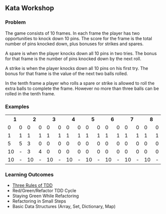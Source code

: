 ## Kata Workshop

### Problem

The game consists of 10 frames. In each frame the player has two opportunities to knock down 10 pins. The score for the frame is the total number of pins knocked down, plus bonuses for strikes and spares.

A spare is when the player knocks down all 10 pins in two tries. The bonus for that frame is the number of pins knocked down by the next roll.

A strike is when the player knocks down all 10 pins on his first try. The bonus for that frame is the value of the next two balls rolled.

In the tenth frame a player who rolls a spare or strike is allowed to roll the extra balls to complete the frame.  However no more than three balls can be rolled in the tenth frame.

### Examples

<table>
  <tr>
    <th colspan="2">1</th>
    <th colspan="2">2</th>
    <th colspan="2">3</th>
    <th colspan="2">4</th>
    <th colspan="2">5</th>
    <th colspan="2">6</th>
    <th colspan="2">7</th>
    <th colspan="2">8</th>
    <th colspan="2">9</th>
    <th colspan="2">10</th>
    <th>Score</th>
  </tr>
  <tr>
    <td>0</td>
    <td>0</td>
    <td>0</td>
    <td>0</td>
    <td>0</td>
    <td>0</td>
    <td>0</td>
    <td>0</td>
    <td>0</td>
    <td>0</td>
    <td>0</td>
    <td>0</td>
    <td>0</td>
    <td>0</td>
    <td>0</td>
    <td>0</td>
    <td>0</td>
    <td>0</td>
    <td>0</td>
    <td>0</td>
    <td>0</td>
  </tr>
  <tr>
    <td>1</td>
    <td>1</td>
    <td>1</td>
    <td>1</td>
    <td>1</td>
    <td>1</td>
    <td>1</td>
    <td>1</td>
    <td>1</td>
    <td>1</td>
    <td>1</td>
    <td>1</td>
    <td>1</td>
    <td>1</td>
    <td>1</td>
    <td>1</td>
    <td>1</td>
    <td>1</td>
    <td>1</td>
    <td>1</td>
    <td>20</td>
  </tr>
  <tr>
    <td>5</td>
    <td>5</td>
    <td>3</td>
    <td>0</td>
    <td>0</td>
    <td>0</td>
    <td>0</td>
    <td>0</td>
    <td>0</td>
    <td>0</td>
    <td>0</td>
    <td>0</td>
    <td>0</td>
    <td>0</td>
    <td>0</td>
    <td>0</td>
    <td>0</td>
    <td>0</td>
    <td>0</td>
    <td>0</td>
    <td>16</td>
  </tr>
  <tr>
    <td>10</td>
    <td>-</td>
    <td>3</td>
    <td>4</td>
    <td>0</td>
    <td>0</td>
    <td>0</td>
    <td>0</td>
    <td>0</td>
    <td>0</td>
    <td>0</td>
    <td>0</td>
    <td>0</td>
    <td>0</td>
    <td>0</td>
    <td>0</td>
    <td>0</td>
    <td>0</td>
    <td>0</td>
    <td>0</td>
    <td>24</td>
  </tr>
  <tr>
    <td>10</td>
    <td>-</td>
    <td>10</td>
    <td>-</td>
    <td>10</td>
    <td>-</td>
    <td>10</td>
    <td>-</td>
    <td>10</td>
    <td>-</td>
    <td>10</td>
    <td>-</td>
    <td>10</td>
    <td>-</td>
    <td>10</td>
    <td>-</td>
    <td>10</td>
    <td>-</td>
    <td>10</td>
    <td>10/10</td>
    <td>300</td>
  </tr>
</table>

### Learning Outcomes

* [Three Rules of TDD](https://blog.gowtham-sai.com/three-laws-of-tdd-a84dd5204eae)
* Red/Green/Refactor TDD Cycle
* Staying Green While Refactoring
* Refactoring in Small Steps
* Basic Data Structures (Array, Set, Dictionary, Map)

